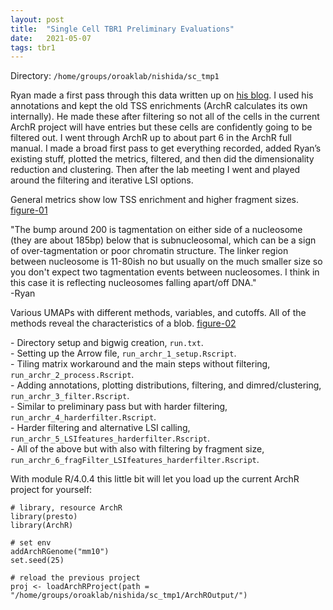 ```yaml
---
layout: post
title:  "Single Cell TBR1 Preliminary Evaluations"
date:   2021-05-07
tags: tbr1
---
```


Directory: `/home/groups/oroaklab/nishida/sc_tmp1`

Ryan made a first pass through this data written up on [his blog](https://mulqueenr.github.io/tbr1/). I used his annotations and kept the old TSS enrichments (ArchR calculates its own internally). He made these after filtering so not all of the cells in the current ArchR project will have entries but these cells are confidently going to be filtered out. I went through ArchR up to about part 6 in the ArchR full manual. I made a broad first pass to get everything recorded, added Ryan’s existing stuff, plotted the metrics, filtered, and then did the dimensionality reduction and clustering. Then after the lab meeting I went and played around the filtering and iterative LSI options.

General metrics show low TSS enrichment and higher fragment sizes. [figure-01]

"The bump around 200 is tagmentation on either side of a nucleosome (they are about 185bp) below that is subnucleosomal, which can be a sign of over-tagmentation or poor chromatin structure. The linker region between nucleosome is 11-80ish no but usually on the much smaller size so you don't expect two tagmentation events between nucleosomes. I think in this case it is reflecting nucleosomes falling apart/off DNA."
<br>-Ryan

Various UMAPs with different methods, variables, and cutoffs. All of the methods reveal the characteristics of a blob. [figure-02]

\- Directory setup and bigwig creation, `run.txt`.
<br>- Setting up the Arrow file, `run_archr_1_setup.Rscript`.
<br>- Tiling matrix workaround and the main steps without filtering, `run_archr_2_process.Rscript`.
<br>- Adding annotations, plotting distributions, filtering, and dimred/clustering, `run_archr_3_filter.Rscript`.
<br>- Similar to preliminary pass but with harder filtering, `run_archr_4_harderfilter.Rscript`.
<br>- Harder filtering and alternative LSI calling, `run_archr_5_LSIfeatures_harderfilter.Rscript`.
<br>- All of the above but with also with filtering by fragment size, `run_archr_6_fragFilter_LSIfeatures_harderfilter.Rscript`.

With module R/4.0.4 this little bit will let you load up the current ArchR project for yourself:
```
# library, resource ArchR
library(presto)
library(ArchR)

# set env
addArchRGenome("mm10")
set.seed(25)

# reload the previous project
proj <- loadArchRProject(path = "/home/groups/oroaklab/nishida/sc_tmp1/ArchROutput/")
```

[figure-01]: https://ohsu.app.box.com/file/808812070910
[figure-02]: https://ohsu.app.box.com/file/808811822056